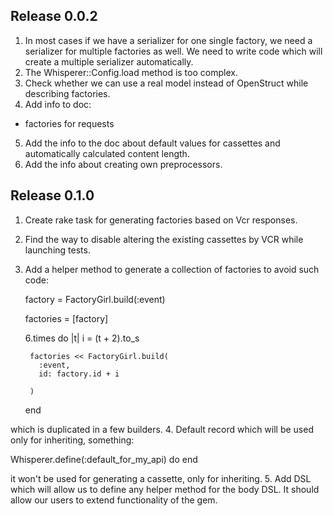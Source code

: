## Release 0.0.2

1. In most cases if we have a serializer for one single factory, we need a serializer for multiple factories as well. We need to write code which will create a multiple serializer automatically.
2. The Whisperer::Config.load method is too complex.
3. Check whether we can use a real model instead of OpenStruct while describing factories.
4. Add info to doc:
  - factories for requests
5. Add the info to the doc about default values for cassettes and automatically calculated content length.
6. Add the info about creating own preprocessors.

## Release 0.1.0

1. Create rake task for generating factories based on Vcr responses.
2. Find the way to disable altering the existing cassettes by VCR while launching tests.
3. Add a helper method to generate a collection of factories to avoid such code:

      factory = FactoryGirl.build(:event)

      factories = [factory]

      6.times do |t|
        i = (t + 2).to_s

        factories << FactoryGirl.build(
          :event,
          id: factory.id + i

        )
      end

which is duplicated in a few builders.
4. Default record which will be used only for inheriting, something:

  Whisperer.define(:default_for_my_api) do
  end

it won't be used for generating a cassette, only for inheriting.
5. Add DSL which will allow us to define any helper method for the body DSL. It should allow our users to extend functionality of the gem.
